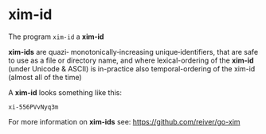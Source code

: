 # xim-id

The program `xim-id` a **xim-id**

**xim-ids** are
quazi‐ monotonically‐increasing unique‐identifiers,
that are safe to use as a file or directory name,
and where lexical-ordering of the **xim-id** (under Unicode & ASCII) is in-practice also temporal-ordering of the xim-id (almost all of the time)

A **xim-id** looks something like this:
```
xi-556PVvNyq3m
```

For more information on **xim-ids** see:
https://github.com/reiver/go-xim
